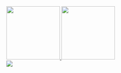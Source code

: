 <a href="https://github.com/rafadsm">
  <img height="140em" src="https://github-readme-stats.vercel.app/api?username=rafadsm&show_icons=true&theme=dracula&include_all_commits=true&count_private=true&hide=stars,prs&custom_title=Rafael%20Mattos"/>
</a>
<a href="https://github.com/rafadsm">
  <img height="140em" src="https://github-readme-stats.vercel.app/api/top-langs/?username=rafadsm&layout=compact&langs_count=10&theme=dracula"/>
</a>
<br>
<a href="https://github.com/rafadsm">
  <img src="https://gpvc.arturio.dev/rafadsm"/>
</a>
